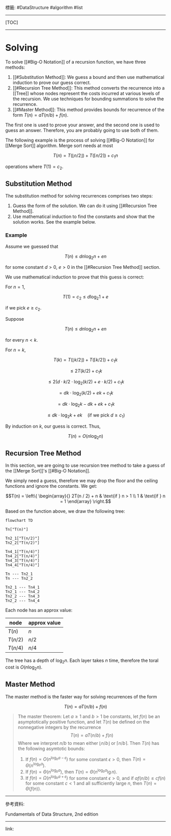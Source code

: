 標籤: #DataStructure #algorithm #list 

---

[TOC]

---

# Solving

To solve [[#Big-O Notation]] of a recursion function, we have three methods:

1. [[#Substitution Method]]: We guess a bound and then use mathematical induction to prove our guess correct.
2. [[#Recursion Tree Method]]: This method converts the recurrence into a [[Tree]] whose nodes represent the costs incurred at various levels of the recursion. We use techniques for bounding summations to solve the recurrence.
3. [[#Master Method]]: This method provides bounds for recurrence of the form $T(n) = aT(n / b) + f(n)$.

The first one is used to prove your answer, and the second one is used to guess an answer. Therefore, you are probably going to use both of them.

The following example is the process of solving [[#Big-O Notation]] for [[Merge Sort]] algorithm. Merge sort needs at most 

$$T(n) = T(\lfloor n / 2 \rfloor) + T(\lceil n / 2 \rceil) + c_1n$$

operations where $T(1) = c_2$.

## Substitution Method

The substitution method for solving recurrences comprises two steps:

1. Guess the form of the solution. We can do it using [[#Recursion Tree Method]].
2. Use mathematical induction to find the constants and show that the solution works. See the example below.

### Example

Assume we guessed that 

$$T(n) \leq dn\log_2 n + en$$

for some constant $d > 0$, $e > 0$ in the [[#Recursion Tree Method]] section.

We use mathematical induction to prove that this guess is correct:

For $n = 1$, 

$$T(1) = c_2 \leq d \log_2 1 + e$$

if we pick $e \geq c_2$.

Suppose

$$T(n) \leq dn \log_2 n + en$$

for every $n < k$.

For $n = k$, 

$$T(k) = 
T(\lfloor k / 2 \rfloor) + 
T(\lceil k / 2 \rceil) + c_1k$$

$$\leq 2T(k / 2) + c_1k$$

$$\leq 2(d \cdot k / 2 \cdot \log_2(k / 2) + 
e \cdot k / 2) + c_1k$$

$$ = dk \cdot \log_2(k / 2) + ek + c_1 k$$

$$ = dk \cdot \log_2 k - dk + ek + c_1k$$

$$\leq dk \cdot \log_2 k + ek \quad(\text{if we pick } d \geq c_1)$$

By induction on $k$, our guess is correct. Thus, 

$$T(n) = O(n \log_2 n)$$

## Recursion Tree Method

In this section, we are going to use recursion tree method to take a guess of the [[Merge Sort]]'s [[#Big-O Notation]].

We simply need a guess, therefore we may drop the floor and the ceiling functions and ignore the constants. We get:

$$T(n) = 
\left\{
	\begin{array}{}
		2T(n / 2) + n & \text{if } n > 1 \\
		1             & \text{if } n = 1
	\end{array}
\right.$$

Based on the function above, we draw the following tree:

```mermaid
flowchart TD

Tn["T(n)"]

Tn2_1["T(n/2)"]
Tn2_2["T(n/2)"]

Tn4_1["T(n/4)"]
Tn4_2["T(n/4)"]
Tn4_3["T(n/4)"]
Tn4_4["T(n/4)"]

Tn --- Tn2_1
Tn --- Tn2_2

Tn2_1 --- Tn4_1
Tn2_1 --- Tn4_2
Tn2_2 --- Tn4_3
Tn2_2 --- Tn4_4
```

Each node has an approx value:

| node       | approx value |
| ---------- | ------------ |
| $T(n)$     | $n$          |
| $T(n / 2)$ | $n / 2$      |
| $T(n / 4)$ | $n / 4$      | 

The tree has a depth of $\log_2 n$. Each layer takes $n$ time, therefore the toral cost is $O(n\log_2 n)$.

## Master Method

The master method is the faster way for solving recurrences of the form

$$T(n) = aT(n / b) + f(n)$$

> The master theorem:
> Let $a \geq 1$ and $b > 1$ be constants, let $f(n)$ be an asymptotically positive function, and let $T(n)$ be defined on the nonnegative integers by the recurrence
> $$T(n) = aT(n/b) + f(n)$$
> Where we interpret $n/b$ to mean either $\lfloor n/ b \rfloor$ or $\lceil n/b \rceil$. Then $T(n)$ has the following asymtotic bounds:
> 1. If $f(n) = O(n^{\log_b a - \epsilon})$ for some constant $\epsilon > 0$, then $T(n) = \Theta(n^{\log_b a})$.
> 2. If $f(n) = \Theta(n^{\log_b a})$, then $T(n) = \Theta(n^{\log_b a}\lg n)$.
> 3. If $f(n) = \Omega(n^{\log_b a + \epsilon})$ for some constant $\epsilon > 0$, and if $af(n/b)\leq cf(n)$ for some constant $c < 1$ and all sufficiently large $n$, then $T(n) = \Theta(f(n))$.

---

參考資料:

Fundamentals of Data Structure, 2nd edition

---

link:

